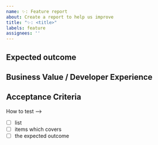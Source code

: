 ```yaml
---
name: ✨: Feature report
about: Create a report to help us improve
title: "✨: <title>"
labels: feature
assignees: ''
---
```


## Expected outcome

<!-- Short description -->

## Business Value / Developer Experience

<!-- Should give motivation for prioritization.
 Outcome measurement of delivered value. -->

## Acceptance Criteria

<!--> How to test -->

- [ ] list
- [ ] items which covers
- [ ] the expected outcome

